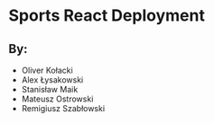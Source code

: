 # Sports React Deployment

## By:
- Oliver Kołacki
- Alex Łysakowski
- Stanisław Maik
- Mateusz Ostrowski
- Remigiusz Szabłowski

